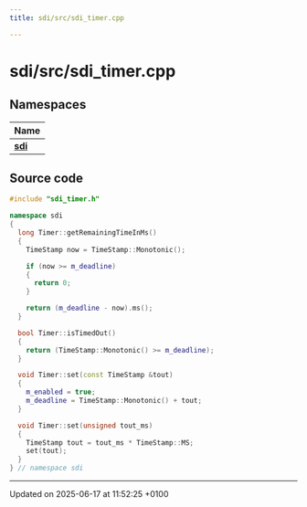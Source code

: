 ```yaml
---
title: sdi/src/sdi_timer.cpp

---
```


# sdi/src/sdi_timer.cpp



## Namespaces

| Name           |
| -------------- |
| **[sdi](namespacesdi.md)**  |




## Source code

```cpp
#include "sdi_timer.h"

namespace sdi
{
  long Timer::getRemainingTimeInMs()
  {
    TimeStamp now = TimeStamp::Monotonic();

    if (now >= m_deadline)
    {
      return 0;
    }

    return (m_deadline - now).ms();
  }

  bool Timer::isTimedOut()
  {
    return (TimeStamp::Monotonic() >= m_deadline);
  }

  void Timer::set(const TimeStamp &tout)
  {
    m_enabled = true;
    m_deadline = TimeStamp::Monotonic() + tout;
  }

  void Timer::set(unsigned tout_ms)
  {
    TimeStamp tout = tout_ms * TimeStamp::MS;
    set(tout);
  }
} // namespace sdi
```


-------------------------------

Updated on 2025-06-17 at 11:52:25 +0100
